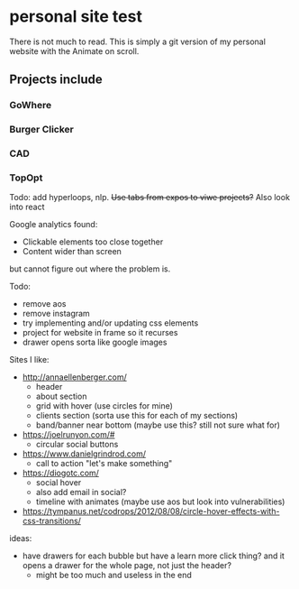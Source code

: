# personal site test

There is not much to read. This is simply a git version of my personal website with the Animate on scroll.

## Projects include
### GoWhere
### Burger Clicker
### CAD
### TopOpt


Todo:
add hyperloops, nlp. ~~Use tabs from expos to viwe projects?~~
Also look into react

Google analytics found:
- Clickable elements too close together
- Content wider than screen

but cannot figure out where the problem is.

Todo:
- remove aos
- remove instagram
- try implementing and/or updating css elements
- project for website in frame so it recurses
- drawer opens sorta like google images

Sites I like:
- http://annaellenberger.com/
  - header
  - about section
  - grid with hover (use circles for mine)
  - clients section (sorta use this for each of my sections)
  - band/banner near bottom (maybe use this? still not sure what for)
- https://joelrunyon.com/#
  - circular social buttons
- https://www.danielgrindrod.com/
  - call to action "let's make something"
- https://diogotc.com/
  - social hover
  - also add email in social?
  - timeline with animates (maybe use aos but look into vulnerabilities)
- https://tympanus.net/codrops/2012/08/08/circle-hover-effects-with-css-transitions/

ideas:
- have drawers for each bubble but have a learn more click thing? and it opens a drawer for the whole page, not just the header?
  - might be too much and useless in the end
